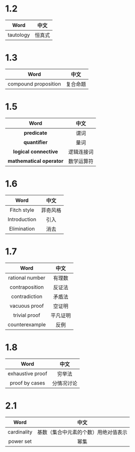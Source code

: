 # 1.2

| Word | 中文 |
| :---: | :---: |
| tautology | 恒真式 |

# 1.3

| Word | 中文 |
| :---: | :---: |
| compound proposition | 复合命题 |

# 1.5

| Word | 中文 |
| :---: | :---: |
| **predicate** | 谓词 |
| **quantifier** | 量词 |
| **logical connective** | 逻辑连接词 |
| **mathematical operator** | 数学运算符 |

# 1.6

| Word | 中文 |
| :---: | :---: |
| Fitch style | 菲奇风格 |
| Introduction | 引入 |
| Elimination | 消去 |

# 1.7

| Word | 中文 |
| :---: | :---: |
| rational number | 有理数 |
| contraposition | 反证法 |
| contradiction | 矛盾法 |
| vacuous proof | 空证明 |
| trivial proof | 平凡证明 |
| counterexample | 反例 |

# 1.8

| Word | 中文 |
| :---: | :---: |
| exhaustive proof | 穷举法 |
| proof by cases | 分情况讨论 |


# 2.1

| Word | 中文 |
| :---: | :---: |
| cardinality | 基数（集合中元素的个数）用绝对值表示 |
| power set | 幂集 |